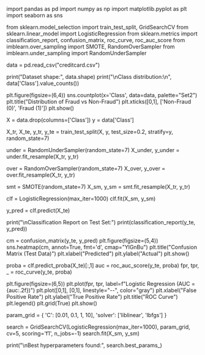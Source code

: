 import pandas as pd
import numpy as np
import matplotlib.pyplot as plt
import seaborn as sns

from sklearn.model_selection import train_test_split, GridSearchCV
from sklearn.linear_model import LogisticRegression
from sklearn.metrics import classification_report, confusion_matrix, roc_curve, roc_auc_score
from imblearn.over_sampling import SMOTE, RandomOverSampler
from imblearn.under_sampling import RandomUnderSampler

data = pd.read_csv("creditcard.csv")

print("Dataset shape:", data.shape)
print("\nClass distribution:\n", data['Class'].value_counts())

plt.figure(figsize=(6,4))
sns.countplot(x='Class', data=data, palette="Set2")
plt.title("Distribution of Fraud vs Non-Fraud")
plt.xticks([0,1], ['Non-Fraud (0)', 'Fraud (1)'])
plt.show()

X = data.drop(columns=['Class'])
y = data['Class']

X_tr, X_te, y_tr, y_te = train_test_split(X, y, test_size=0.2, stratify=y, random_state=7)

under = RandomUnderSampler(random_state=7)
X_under, y_under = under.fit_resample(X_tr, y_tr)

over = RandomOverSampler(random_state=7)
X_over, y_over = over.fit_resample(X_tr, y_tr)

smt = SMOTE(random_state=7)
X_sm, y_sm = smt.fit_resample(X_tr, y_tr)

clf = LogisticRegression(max_iter=1000)
clf.fit(X_sm, y_sm)

y_pred = clf.predict(X_te)

print("\nClassification Report on Test Set:")
print(classification_report(y_te, y_pred))

cm = confusion_matrix(y_te, y_pred)
plt.figure(figsize=(5,4))
sns.heatmap(cm, annot=True, fmt='d', cmap="YlGnBu")
plt.title("Confusion Matrix (Test Data)")
plt.xlabel("Predicted")
plt.ylabel("Actual")
plt.show()

proba = clf.predict_proba(X_te)[:,1]
auc = roc_auc_score(y_te, proba)
fpr, tpr, _ = roc_curve(y_te, proba)

plt.figure(figsize=(6,5))
plt.plot(fpr, tpr, label=f"Logistic Regression (AUC = {auc:.2f})")
plt.plot([0,1], [0,1], linestyle="--", color="gray")
plt.xlabel("False Positive Rate")
plt.ylabel("True Positive Rate")
plt.title("ROC Curve")
plt.legend()
plt.grid(True)
plt.show()

param_grid = {
    'C': [0.01, 0.1, 1, 10],
    'solver': ['liblinear', 'lbfgs']
}

search = GridSearchCV(LogisticRegression(max_iter=1000), param_grid, cv=5, scoring='f1', n_jobs=-1)
search.fit(X_sm, y_sm)

print("\nBest hyperparameters found:", search.best_params_)
